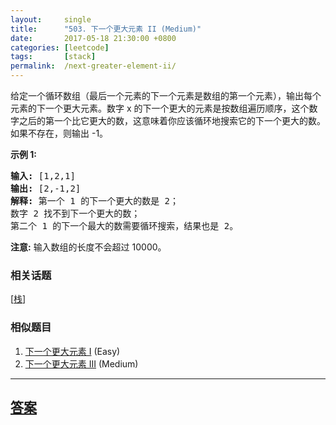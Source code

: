 ```yaml
---
layout:     single
title:      "503. 下一个更大元素 II (Medium)"
date:       2017-05-18 21:30:00 +0800
categories: [leetcode]
tags:       [stack]
permalink:  /next-greater-element-ii/
---
```


<p>给定一个循环数组（最后一个元素的下一个元素是数组的第一个元素），输出每个元素的下一个更大元素。数字 x 的下一个更大的元素是按数组遍历顺序，这个数字之后的第一个比它更大的数，这意味着你应该循环地搜索它的下一个更大的数。如果不存在，则输出 -1。</p>

<p><strong>示例 1:</strong></p>

<pre>
<strong>输入:</strong> [1,2,1]
<strong>输出:</strong> [2,-1,2]
<strong>解释:</strong> 第一个 1 的下一个更大的数是 2；
数字 2 找不到下一个更大的数； 
第二个 1 的下一个最大的数需要循环搜索，结果也是 2。
</pre>

<p><strong>注意:</strong> 输入数组的长度不会超过 10000。</p>

### 相关话题
  [[栈](https://github.com/openset/leetcode/tree/master/tag/stack/README.md)]

### 相似题目
  1. [下一个更大元素 I](/next-greater-element-i) (Easy)
  1. [下一个更大元素 III](/next-greater-element-iii) (Medium)

---

## [答案](https://github.com/openset/leetcode/tree/master/problems/next-greater-element-ii)
